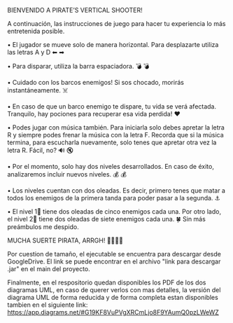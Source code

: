 BIENVENIDO A PIRATE’S VERTICAL SHOOTER! 

A continuación, las instrucciones de juego para hacer tu experiencia lo más entretenida posible. 

•	El jugador se mueve solo de manera horizontal. 
Para desplazarte utiliza las letras A y D ⬅ ➡

•	Para disparar, utiliza la barra espaciadora. 💣 💣

•	Cuidado con los barcos enemigos! Si sos chocado, morirás instantáneamente. ☠️
 
•	En caso de que un barco enemigo te dispare, tu vida se verá afectada. Tranquilo, hay pociones para recuperar esa vida perdida! ♥

•	Podes jugar con música también. Para iniciarla solo debes apretar la letra R y siempre podes frenar la música con la letra F. 
Recorda que si la música termina, para escucharla nuevamente, solo tenes que apretar otra vez la letra R. Fácil, no? 🔊 🔇

•	Por el momento, solo hay dos niveles desarrollados. En caso de éxito, analizaremos incluir nuevos niveles. 💰 💰

•	Los niveles cuentan con dos oleadas. Es decir, primero tenes que matar a todos los enemigos de la primera tanda para poder pasar a la segunda. ⚓

•	El nivel 1⃣  tiene dos oleadas de cinco enemigos cada una. Por otro lado, el nivel 2⃣  tiene dos oleadas de siete enemigos cada una. 🍀
Sin más preámbulos me despido.

MUCHA SUERTE PIRATA, ARRGH! 🏴‍☠️🏴‍☠️


Por cuestion de tamaño, el ejecutable se encuentra para descargar desde GoogleDrive. El link se puede encontrar en el archivo
"link para descargar .jar" en el main del proyecto. 

Finalmente, en el respositorio quedan disponibles los PDF de los dos diagramas UML, en caso de querer verlos con mas detalles, 
la versión del diagrama UML de forma reducida y de forma completa estan disponibles tambien en el siguiente link: https://app.diagrams.net/#G19KF8VuPVgXRCmLjo8F9YAumQ0pzLWeWZ

